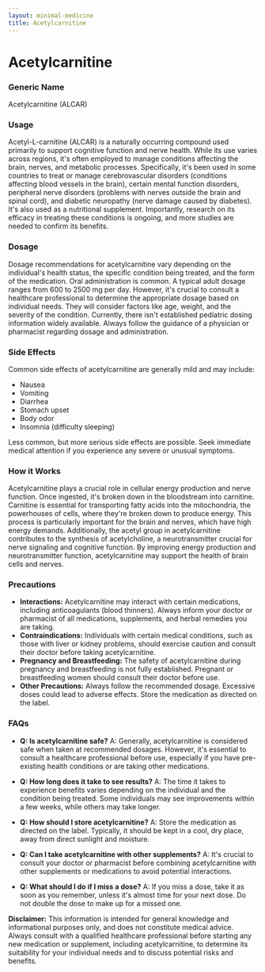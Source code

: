 ```yaml
---
layout: minimal-medicine
title: Acetylcarnitine
---
```


# Acetylcarnitine
### Generic Name
Acetylcarnitine (ALCAR)

### Usage
Acetyl-L-carnitine (ALCAR) is a naturally occurring compound used primarily to support cognitive function and nerve health.  While its use varies across regions, it's often employed to manage conditions affecting the brain, nerves, and metabolic processes.  Specifically, it's been used in some countries to treat or manage cerebrovascular disorders (conditions affecting blood vessels in the brain), certain mental function disorders, peripheral nerve disorders (problems with nerves outside the brain and spinal cord), and diabetic neuropathy (nerve damage caused by diabetes). It's also used as a nutritional supplement.  Importantly, research on its efficacy in treating these conditions is ongoing, and more studies are needed to confirm its benefits.

### Dosage
Dosage recommendations for acetylcarnitine vary depending on the individual's health status, the specific condition being treated, and the form of the medication.  Oral administration is common. A typical adult dosage ranges from 600 to 2500 mg per day. However, it's crucial to consult a healthcare professional to determine the appropriate dosage based on individual needs.  They will consider factors like age, weight, and the severity of the condition.  Currently, there isn't established pediatric dosing information widely available.  Always follow the guidance of a physician or pharmacist regarding dosage and administration.


### Side Effects
Common side effects of acetylcarnitine are generally mild and may include:

* Nausea
* Vomiting
* Diarrhea
* Stomach upset
* Body odor
* Insomnia (difficulty sleeping)

Less common, but more serious side effects are possible.  Seek immediate medical attention if you experience any severe or unusual symptoms.

### How it Works
Acetylcarnitine plays a crucial role in cellular energy production and nerve function.  Once ingested, it's broken down in the bloodstream into carnitine. Carnitine is essential for transporting fatty acids into the mitochondria, the powerhouses of cells, where they're broken down to produce energy.  This process is particularly important for the brain and nerves, which have high energy demands.  Additionally, the acetyl group in acetylcarnitine contributes to the synthesis of acetylcholine, a neurotransmitter crucial for nerve signaling and cognitive function.  By improving energy production and neurotransmitter function, acetylcarnitine may support the health of brain cells and nerves.


### Precautions
* **Interactions:** Acetylcarnitine may interact with certain medications, including anticoagulants (blood thinners).  Always inform your doctor or pharmacist of all medications, supplements, and herbal remedies you are taking.
* **Contraindications:**  Individuals with certain medical conditions, such as those with liver or kidney problems, should exercise caution and consult their doctor before taking acetylcarnitine.
* **Pregnancy and Breastfeeding:**  The safety of acetylcarnitine during pregnancy and breastfeeding is not fully established.  Pregnant or breastfeeding women should consult their doctor before use.
* **Other Precautions:**  Always follow the recommended dosage.  Excessive doses could lead to adverse effects. Store the medication as directed on the label.


### FAQs

* **Q: Is acetylcarnitine safe?** A:  Generally, acetylcarnitine is considered safe when taken at recommended dosages. However, it's essential to consult a healthcare professional before use, especially if you have pre-existing health conditions or are taking other medications.

* **Q: How long does it take to see results?** A:  The time it takes to experience benefits varies depending on the individual and the condition being treated. Some individuals may see improvements within a few weeks, while others may take longer.

* **Q: How should I store acetylcarnitine?** A:  Store the medication as directed on the label. Typically, it should be kept in a cool, dry place, away from direct sunlight and moisture.

* **Q: Can I take acetylcarnitine with other supplements?** A:  It's crucial to consult your doctor or pharmacist before combining acetylcarnitine with other supplements or medications to avoid potential interactions.

* **Q: What should I do if I miss a dose?** A:  If you miss a dose, take it as soon as you remember, unless it's almost time for your next dose.  Do not double the dose to make up for a missed one.


**Disclaimer:** This information is intended for general knowledge and informational purposes only, and does not constitute medical advice.  Always consult with a qualified healthcare professional before starting any new medication or supplement, including acetylcarnitine, to determine its suitability for your individual needs and to discuss potential risks and benefits.
